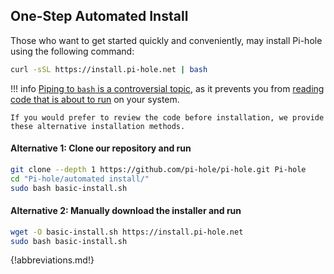 ## One-Step Automated Install
Those who want to get started quickly and conveniently, may install Pi-hole using the following command:

```BASH
curl -sSL https://install.pi-hole.net | bash
```

!!! info
    [Piping to `bash` is a controversial topic](https://pi-hole.net/2016/07/25/curling-and-piping-to-bash), as it prevents you from [reading code that is about to run](https://github.com/pi-hole/pi-hole/blob/master/automated%20install/basic-install.sh) on your system.

    If you would prefer to review the code before installation, we provide these alternative installation methods.

#### Alternative 1: Clone our repository and run
```BASH
git clone --depth 1 https://github.com/pi-hole/pi-hole.git Pi-hole
cd "Pi-hole/automated install/"
sudo bash basic-install.sh
```

#### Alternative 2: Manually download the installer and run
```BASH
wget -O basic-install.sh https://install.pi-hole.net
sudo bash basic-install.sh
```

{!abbreviations.md!}
